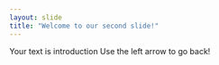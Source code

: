 ```yaml
---
layout: slide
title: "Welcome to our second slide!"
---
```

Your text is introduction
Use the left arrow to go back!
